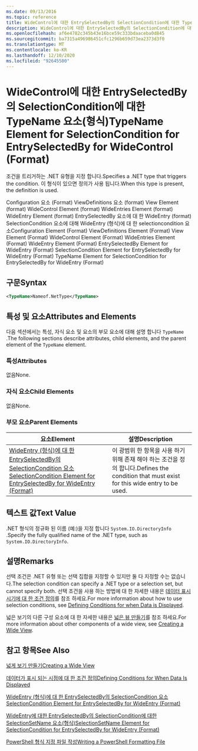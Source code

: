 ```yaml
---
ms.date: 09/13/2016
ms.topic: reference
title: WideControl에 대한 EntrySelectedBy의 SelectionCondition에 대한 TypeName 요소(형식)
description: WideControl에 대한 EntrySelectedBy의 SelectionCondition에 대한 TypeName 요소(형식)
ms.openlocfilehash: af6e4782c345b43e16bce59c333bdaaceba0d845
ms.sourcegitcommit: ba7315a496986451cfc1296b659d73ea2373d3f0
ms.translationtype: MT
ms.contentlocale: ko-KR
ms.lasthandoff: 12/10/2020
ms.locfileid: "92645500"
---
```

# <a name="typename-element-for-selectioncondition-for-entryselectedby-for-widecontrol-format"></a><span data-ttu-id="dacf6-103">WideControl에 대한 EntrySelectedBy의 SelectionCondition에 대한 TypeName 요소(형식)</span><span class="sxs-lookup"><span data-stu-id="dacf6-103">TypeName Element for SelectionCondition for EntrySelectedBy for WideControl (Format)</span></span>

<span data-ttu-id="dacf6-104">조건을 트리거하는 .NET 유형을 지정 합니다.</span><span class="sxs-lookup"><span data-stu-id="dacf6-104">Specifies a .NET type that triggers the condition.</span></span> <span data-ttu-id="dacf6-105">이 형식이 있으면 정의가 사용 됩니다.</span><span class="sxs-lookup"><span data-stu-id="dacf6-105">When this type is present, the definition is used.</span></span>

<span data-ttu-id="dacf6-106">Configuration 요소 (Format) ViewDefinitions 요소 (format) View Element (format) WideControl Element (format) WideEntries Element (format) WideEntry Element (format) EntrySelectedBy 요소에 대 한 WideEntry (format) SelectionCondition 요소에 대해 WideEntry (형식)에 대 한 selectioncondition 요소</span><span class="sxs-lookup"><span data-stu-id="dacf6-106">Configuration Element (Format) ViewDefinitions Element (Format) View Element (Format) WideControl Element (Format) WideEntries Element (Format) WideEntry Element (Format) EntrySelectedBy Element for WideEntry (Format) SelectionCondition Element for EntrySelectedBy for WideEntry (Format) TypeName Element for SelectionCondition for EntrySelectedBy for WideEntry (Format)</span></span>

## <a name="syntax"></a><span data-ttu-id="dacf6-107">구문</span><span class="sxs-lookup"><span data-stu-id="dacf6-107">Syntax</span></span>

```xml
<TypeName>Nameof.NetType</TypeName>
```

## <a name="attributes-and-elements"></a><span data-ttu-id="dacf6-108">특성 및 요소</span><span class="sxs-lookup"><span data-stu-id="dacf6-108">Attributes and Elements</span></span>

<span data-ttu-id="dacf6-109">다음 섹션에서는 특성, 자식 요소 및 요소의 부모 요소에 대해 설명 합니다 `TypeName` .</span><span class="sxs-lookup"><span data-stu-id="dacf6-109">The following sections describe attributes, child elements, and the parent element of the `TypeName` element.</span></span>

### <a name="attributes"></a><span data-ttu-id="dacf6-110">특성</span><span class="sxs-lookup"><span data-stu-id="dacf6-110">Attributes</span></span>

<span data-ttu-id="dacf6-111">없음</span><span class="sxs-lookup"><span data-stu-id="dacf6-111">None.</span></span>

### <a name="child-elements"></a><span data-ttu-id="dacf6-112">자식 요소</span><span class="sxs-lookup"><span data-stu-id="dacf6-112">Child Elements</span></span>

<span data-ttu-id="dacf6-113">없음</span><span class="sxs-lookup"><span data-stu-id="dacf6-113">None.</span></span>

### <a name="parent-elements"></a><span data-ttu-id="dacf6-114">부모 요소</span><span class="sxs-lookup"><span data-stu-id="dacf6-114">Parent Elements</span></span>

|<span data-ttu-id="dacf6-115">요소</span><span class="sxs-lookup"><span data-stu-id="dacf6-115">Element</span></span>|<span data-ttu-id="dacf6-116">설명</span><span class="sxs-lookup"><span data-stu-id="dacf6-116">Description</span></span>|
|-------------|-----------------|
|[<span data-ttu-id="dacf6-117">WideEntry (형식)에 대 한 EntrySelectedBy의 SelectionCondition 요소</span><span class="sxs-lookup"><span data-stu-id="dacf6-117">SelectionCondition Element for EntrySelectedBy for WideEntry (Format)</span></span>](./selectioncondition-element-for-entryselectedby-for-widecontrol-format.md)|<span data-ttu-id="dacf6-118">이 광범위 한 항목을 사용 하기 위해 존재 해야 하는 조건을 정의 합니다.</span><span class="sxs-lookup"><span data-stu-id="dacf6-118">Defines the condition that must exist for this wide entry to be used.</span></span>|

## <a name="text-value"></a><span data-ttu-id="dacf6-119">텍스트 값</span><span class="sxs-lookup"><span data-stu-id="dacf6-119">Text Value</span></span>

<span data-ttu-id="dacf6-120">.NET 형식의 정규화 된 이름 (예:)을 지정 합니다 `System.IO.DirectoryInfo` .</span><span class="sxs-lookup"><span data-stu-id="dacf6-120">Specify the fully qualified name of the .NET type, such as `System.IO.DirectoryInfo`.</span></span>

## <a name="remarks"></a><span data-ttu-id="dacf6-121">설명</span><span class="sxs-lookup"><span data-stu-id="dacf6-121">Remarks</span></span>

<span data-ttu-id="dacf6-122">선택 조건은 .NET 유형 또는 선택 집합을 지정할 수 있지만 둘 다 지정할 수는 없습니다.</span><span class="sxs-lookup"><span data-stu-id="dacf6-122">The selection condition can specify a .NET type or a selection set, but cannot specify both.</span></span> <span data-ttu-id="dacf6-123">선택 조건을 사용 하는 방법에 대 한 자세한 내용은 [데이터 표시 시기에 대 한 조건 정의](./defining-conditions-for-displaying-data.md)를 참조 하세요.</span><span class="sxs-lookup"><span data-stu-id="dacf6-123">For more information about how to use selection conditions, see [Defining Conditions for when Data is Displayed](./defining-conditions-for-displaying-data.md).</span></span>

<span data-ttu-id="dacf6-124">넓은 보기의 다른 구성 요소에 대 한 자세한 내용은 [넓은 뷰 만들기](./creating-a-wide-view.md)를 참조 하세요.</span><span class="sxs-lookup"><span data-stu-id="dacf6-124">For more information about other components of a wide view, see [Creating a Wide View](./creating-a-wide-view.md).</span></span>

## <a name="see-also"></a><span data-ttu-id="dacf6-125">참고 항목</span><span class="sxs-lookup"><span data-stu-id="dacf6-125">See Also</span></span>

[<span data-ttu-id="dacf6-126">넓게 보기 만들기</span><span class="sxs-lookup"><span data-stu-id="dacf6-126">Creating a Wide View</span></span>](./creating-a-wide-view.md)

[<span data-ttu-id="dacf6-127">데이터가 표시 되는 시점에 대 한 조건 정의</span><span class="sxs-lookup"><span data-stu-id="dacf6-127">Defining Conditions for When Data Is Displayed</span></span>](./defining-conditions-for-displaying-data.md)

[<span data-ttu-id="dacf6-128">WideEntry (형식)에 대 한 EntrySelectedBy의 SelectionCondition 요소</span><span class="sxs-lookup"><span data-stu-id="dacf6-128">SelectionCondition Element for EntrySelectedBy for WideEntry (Format)</span></span>](./selectioncondition-element-for-entryselectedby-for-widecontrol-format.md)

[<span data-ttu-id="dacf6-129">WideEntry에 대한 EntrySelectedBy의 SelectionCondition에 대한 SelectionSetName 요소(형식)</span><span class="sxs-lookup"><span data-stu-id="dacf6-129">SelectionSetName Element for SelectionCondition for EntrySelectedBy for WideEntry (Format)</span></span>](./selectionsetname-element-for-selectioncondition-for-entryselectedby-for-wideentry-format.md)

[<span data-ttu-id="dacf6-130">PowerShell 형식 지정 파일 작성</span><span class="sxs-lookup"><span data-stu-id="dacf6-130">Writing a PowerShell Formatting File</span></span>](./writing-a-powershell-formatting-file.md)
